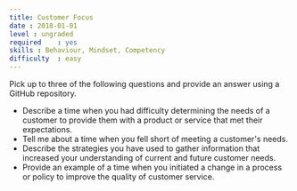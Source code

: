 ```yaml
---
title: Customer Focus
date : 2018-01-01
level : ungraded
required    : yes
skills : Behaviour, Mindset, Competency
difficulty  : easy
---
```

Pick up to three of the following questions and provide an answer using a GitHub repository.

- Describe a time when you had difficulty determining the needs of a customer to provide them with a product or service that met their expectations.
- Tell me about a time when you fell short of meeting a customer's needs.
- Describe the strategies you have used to gather information that increased your understanding of current and future customer needs.
- Provide an example of a time when you initiated a change in a process or policy to improve the quality of customer service.
